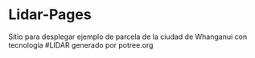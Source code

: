 # Lidar-Pages

Sitio para desplegar ejemplo de parcela de la ciudad de Whanganui con tecnologia #LIDAR generado por potree.org 
